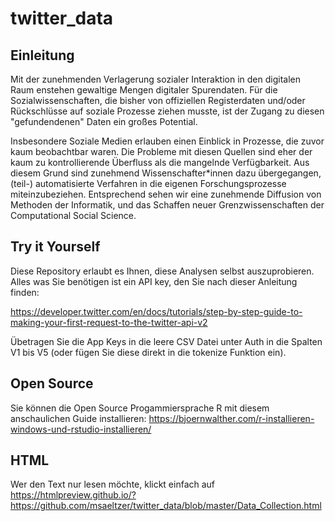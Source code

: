 # twitter_data

## Einleitung
Mit der zunehmenden Verlagerung sozialer Interaktion in den digitalen Raum enstehen gewaltige Mengen digitaler Spurendaten. Für die Sozialwissenschaften, die bisher von offiziellen Registerdaten und/oder Rückschlüsse auf soziale Prozesse ziehen musste, ist der Zugang zu diesen "gefundendenen" Daten ein großes Potential. 

Insbesondere Soziale Medien erlauben einen Einblick in Prozesse, die zuvor kaum beobachtbar waren. Die Probleme mit diesen Quellen sind eher der kaum zu kontrollierende Überfluss als die mangelnde Verfügbarkeit. Aus diesem Grund sind zunehmend Wissenschafter*innen dazu übergegangen, (teil-) automatisierte Verfahren in die eigenen Forschungsprozesse miteinzubeziehen. Entsprechend sehen wir eine zunehmende Diffusion von Methoden der Informatik, und das Schaffen neuer Grenzwissenschaften der Computational Social Science.

## Try it Yourself
Diese Repository erlaubt es Ihnen, diese Analysen selbst auszuprobieren. Alles was Sie benötigen ist ein API key, den Sie nach dieser Anleitung finden: 


https://developer.twitter.com/en/docs/tutorials/step-by-step-guide-to-making-your-first-request-to-the-twitter-api-v2

Übetragen Sie die App Keys in die leere CSV Datei unter Auth in die Spalten V1 bis V5 (oder fügen Sie diese direkt in die tokenize Funktion ein).


## Open Source

Sie können die Open Source Progammiersprache R mit diesem anschaulichen Guide installieren: https://bjoernwalther.com/r-installieren-windows-und-rstudio-installieren/

## HTML

Wer den Text nur lesen möchte, klickt einfach auf https://htmlpreview.github.io/?https://github.com/msaeltzer/twitter_data/blob/master/Data_Collection.html
